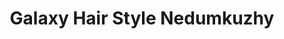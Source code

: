 ---
title: "Galaxy Hair Style Nedumkuzhy"
url: /nedumkuzhy/galaxy-hair-style-nedumkuzhy/
shop: hairdresser
---